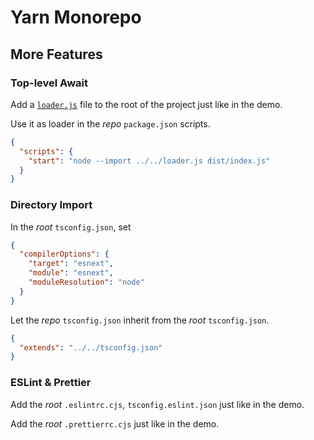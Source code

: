# Yarn Monorepo

## More Features

### Top-level Await

Add a [`loader.js`](loader.js) file to the root of the project just like in the demo.

Use it as loader in the _repo_ `package.json` scripts.

```json
{
  "scripts": {
    "start": "node --import ../../loader.js dist/index.js"
  }
}
```

### Directory Import

In the _root_ `tsconfig.json`, set

```json
{
  "compilerOptions": {
    "target": "esnext",
    "module": "esnext",
    "moduleResolution": "node"
  }
}
```

Let the _repo_ `tsconfig.json` inherit from the _root_ `tsconfig.json`.

```json
{
  "extends": "../../tsconfig.json"
}
```

### ESLint & Prettier

Add the _root_ `.eslintrc.cjs`, `tsconfig.eslint.json` just like in the demo.

Add the _root_ `.prettierrc.cjs` just like in the demo.
